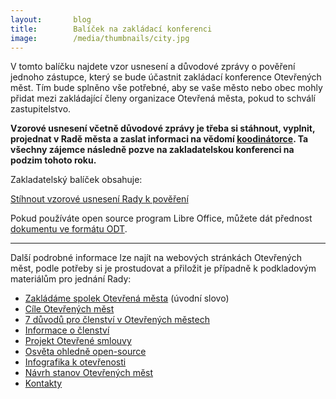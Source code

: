 ```yaml
---
layout:       blog
title:        Balíček na zakládací konferenci
image:        /media/thumbnails/city.jpg
---
```


V tomto balíčku najdete vzor usnesení a důvodové zprávy o pověření jednoho zástupce, který se bude účastnit zakládací konference Otevřených měst. Tím bude splněno vše potřebné, aby se vaše město nebo obec mohly přidat mezi
zakládající členy organizace Otevřená města, pokud to schválí zastupitelstvo.

**Vzorové usnesení včetně důvodové zprávy je třeba si stáhnout, vyplnit, projednat v Radě města a zaslat informaci na vědomí [koodinátorce](/kontakty/). Ta všechny zájemce následně pozve na zakladatelskou konferenci na podzim tohoto roku.**

Zakladatelský balíček obsahuje:

<a href="/media/docs/balicek/sablona-usneseni.doc" class="button expand success">Stíhnout vzorové usnesení Rady k pověření</a>

Pokud používáte open source program Libre Office, můžete dát přednost [dokumentu ve formátu ODT]((/media/docs/balicek/sablona-usneseni.odt)).

----

Další podrobné informace lze najít na webových stránkách Otevřených měst, podle potřeby si je prostudovat a přiložit je případně k podkladovým materiálům pro jednání Rady:

* [Zakládáme spolek Otevřená města](/zakladame-spolek.html) (úvodní slovo)
* [Cíle Otevřených měst](/cile/)
* [7 důvodů pro členství v Otevřených městech](/clenstvi/motivace/)
* [Informace o členství](/clenstvi/)
* [Projekt Otevřené smlouvy](/projekty/smlouvy/)
* [Osvěta ohledně open-source](/open-source/)
* [Infografika k otevřenosti](/media/docs/balicek/infografika-otevrenost.pdf)
* [Návrh stanov Otevřených měst](/stanovy/)
* [Kontakty](/kontakty/)
